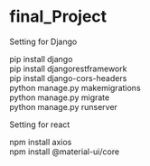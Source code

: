 # final_Project<br>

Setting for Django<br>

pip install django<br>
pip install djangorestframework<br>
pip install django-cors-headers<br>
python manage.py makemigrations<br>
python manage.py migrate<br>
python manage.py runserver<br>

Setting for react<br>

npm install axios<br>
npm install @material-ui/core<br>

